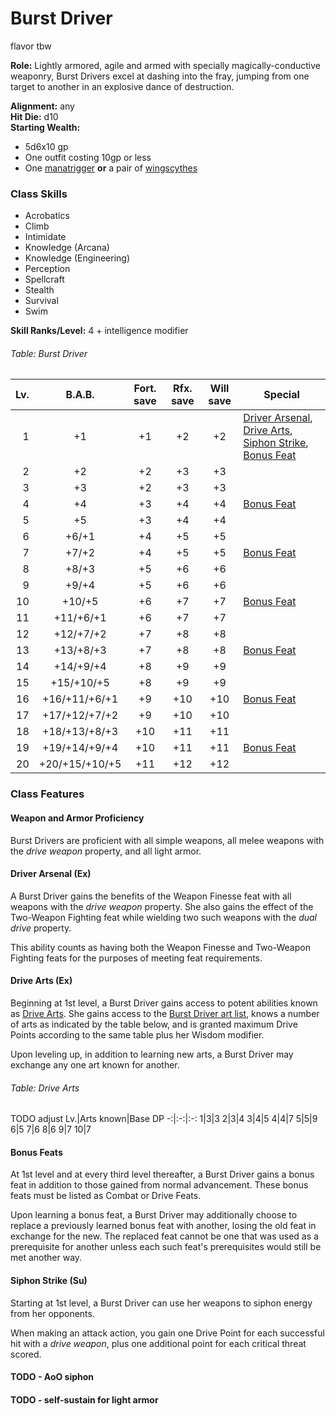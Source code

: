 # Burst Driver
flavor tbw

**Role:** Lightly armored, agile and armed with specially magically-conductive weaponry, Burst Drivers excel at dashing into the fray, jumping from one target to another in an explosive dance of destruction.

**Alignment:** any  
**Hit Die:** d10  
**Starting Wealth:**
- 5d6x10 gp
- One outfit costing 10gp or less
- One [manatrigger](../systems/drive-arts.md#manatrigger) **or** a pair of [wingscythes](../systems/drive-arts.md#wingscythe)

### Class Skills
- Acrobatics
- Climb
- Intimidate
- Knowledge (Arcana)
- Knowledge (Engineering)
- Perception
- Spellcraft
- Stealth
- Survival
- Swim

**Skill Ranks/Level:** 4 + intelligence modifier  

###### Table: Burst Driver
Lv.|B.A.B.|Fort. save|Rfx. save|Will save|Special
-:|:-:|:-:|:-:|:-:|-
1|+1|+1|+2|+2|[Driver Arsenal](#driver-arsenal-ex), [Drive Arts](#drive-arts-ex), [Siphon Strike](#siphon-strike-su), [Bonus Feat](#bonus-feats)
2|+2|+2|+3|+3|
3|+3|+2|+3|+3|
4|+4|+3|+4|+4|[Bonus Feat](#bonus-feats)
5|+5|+3|+4|+4|
6|+6/+1|+4|+5|+5|
7|+7/+2|+4|+5|+5|[Bonus Feat](#bonus-feats)
8|+8/+3|+5|+6|+6|
9|+9/+4|+5|+6|+6|
10|+10/+5|+6|+7|+7|[Bonus Feat](#bonus-feats)
11|+11/+6/+1|+6|+7|+7|
12|+12/+7/+2|+7|+8|+8|
13|+13/+8/+3|+7|+8|+8|[Bonus Feat](#bonus-feats)
14|+14/+9/+4|+8|+9|+9|
15|+15/+10/+5|+8|+9|+9|
16|+16/+11/+6/+1|+9|+10|+10|[Bonus Feat](#bonus-feats)
17|+17/+12/+7/+2|+9|+10|+10|
18|+18/+13/+8/+3|+10|+11|+11|
19|+19/+14/+9/+4|+10|+11|+11|[Bonus Feat](#bonus-feats)
20|+20/+15/+10/+5|+11|+12|+12|
<!--
<!---->

### Class Features
#### Weapon and Armor Proficiency
Burst Drivers are proficient with all simple weapons, all melee weapons with the *drive weapon* property, and all light armor.

#### Driver Arsenal (Ex)
A Burst Driver gains the benefits of the Weapon Finesse feat with all weapons with the *drive weapon* property. She also gains the effect of the Two-Weapon Fighting feat while wielding two such weapons with the *dual drive* property.

This ability counts as having both the Weapon Finesse and Two-Weapon Fighting feats for the purposes of meeting feat requirements.

#### Drive Arts (Ex)
Beginning at 1st level, a Burst Driver gains access to potent abilities known as [Drive Arts](../systems/drive-arts.md). She gains access to the [Burst Driver art list](../systems/drive-arts.md#drive-arts---burst-driver), knows a number of arts as indicated by the table below, and is granted maximum Drive Points according to the same table plus her Wisdom modifier.

Upon leveling up, in addition to learning new arts, a Burst Driver may exchange any one art known for another.

###### Table: Drive Arts
TODO adjust
Lv.|Arts known|Base DP
-:|:-:|:-:
1|3|3
2|3|4
3|4|5
4|4|7
5|5|9
6|5
7|6
8|6
9|7
10|7
<!--
11|8
12|8
13|9
14|9
15|10
16|10
17|11
18|11
19|12
20|12
<!---->

#### Bonus Feats
At 1st level and at every third level thereafter, a Burst Driver gains a bonus feat in addition to those gained from normal advancement.
These bonus feats must be listed as Combat or Drive Feats.

Upon learning a bonus feat, a Burst Driver may additionally choose to replace a previously learned bonus feat with another, losing the old feat in exchange for the new.
The replaced feat cannot be one that was used as a prerequisite for another unless each such feat's prerequisites would still be met another way.

#### Siphon Strike (Su)
Starting at 1st level, a Burst Driver can use her weapons to siphon energy from her opponents.

When making an attack action, you gain one Drive Point for each successful hit with a *drive weapon*, plus one additional point for each critical threat scored.

#### TODO - AoO siphon
#### TODO - self-sustain for light armor
